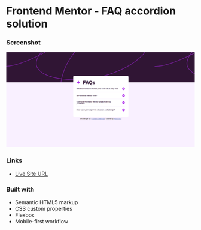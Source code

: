 # Frontend Mentor - FAQ accordion solution

### Screenshot

![](./screenshot.png)

### Links

- [Live Site URL](https://vitorpythonico.github.io/frontendmentor-solutions/faq-accordion/)

### Built with

- Semantic HTML5 markup
- CSS custom properties
- Flexbox
- Mobile-first workflow
